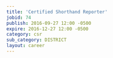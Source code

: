 ```yaml
---
title: 'Certified Shorthand Reporter'
jobid: 74
publish: 2016-09-27 12:00 -0500
expire: 2016-12-27 12:00 -0500
category: csr
sub_category: DISTRICT
layout: career
---
```

